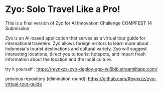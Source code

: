 # Zyo: Solo Travel Like a Pro!
This is a final version of Zyo for AI Innovation Challenge COMPFEST 14 Submission

Zyo is an AI-based application that serves as a virtual tour guide for international travelers. Zyo allows foreign visitors to learn more about Indonesia's tourist destinations and cultural variety. Zyo will suggest interesting locations, direct you to tourist hotspots, and impart fresh information about the location and the local culture.

try it yourself : https://reynxzz-zyo-deploy-app-wi6bib.streamlitapp.com/

previous repository (elimination round): https://github.com/Reynxzz/zyo-virtual-tour-guide
